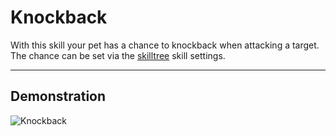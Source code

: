 # Knockback

With this skill your pet has a chance to knockback when attacking a target.<br>
The chance can be set via the [skilltree](skilltrees) skill settings.

----

## Demonstration

![Knockback](/wiki/images/skills/knockback.gif)
